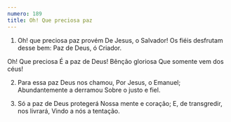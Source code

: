 ```yaml
---
numero: 189
title: Oh! Que preciosa paz
---
```

1. Oh! que preciosa paz provém
De Jesus, o Salvador!
Os fiéis desfrutam desse bem:
Paz de Deus, ó Criador.

Oh! Que preciosa
É a paz de Deus!
Bênção gloriosa
Que somente vem dos céus!

2. Para essa paz Deus nos chamou,
Por Jesus, o Emanuel;
Abundantemente a derramou
Sobre o justo e fiel.

3. Só a paz de Deus protegerá
Nossa mente e coração;
E, de transgredir, nos livrará,
Vindo a nós a tentação.
